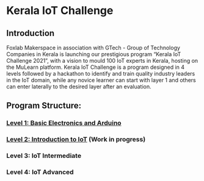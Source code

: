 # Kerala IoT Challenge
## Introduction
Foxlab Makerspace in association with GTech - Group of Technology Companies in Kerala is launching our prestigious program  “Kerala IoT Challenge 2021”,  with a vision to mould 100 IoT experts in Kerala, hosting on the MuLearn platform. Kerala IoT Challenge is a program designed in 4 levels followed by a hackathon to identify and train quality industry leaders in the IoT domain, while any novice learner can start with layer 1 and others can enter laterally to the desired layer after an evaluation.
## Program Structure:
### [Level 1: Basic Electronics and Arduino](https://sivanathv.github.io/Level-1-IoT/)
### [Level 2: Introduction to IoT](https://sivanathv.github.io/Level-2-IoT/) (Work in progress)  <!--Comment out-->
### Level 3: IoT Intermediate
### Level 4: IoT Advanced
